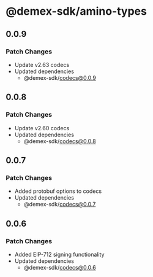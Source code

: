 # @demex-sdk/amino-types

## 0.0.9

### Patch Changes

- Update v2.63 codecs
- Updated dependencies
  - @demex-sdk/codecs@0.0.9

## 0.0.8

### Patch Changes

- Update v2.60 codecs
- Updated dependencies
  - @demex-sdk/codecs@0.0.8

## 0.0.7

### Patch Changes

- Added protobuf options to codecs
- Updated dependencies
  - @demex-sdk/codecs@0.0.7

## 0.0.6

### Patch Changes

- Added EIP-712 signing functionality
- Updated dependencies
  - @demex-sdk/codecs@0.0.6
